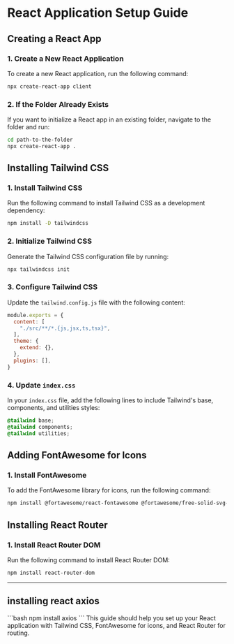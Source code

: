 # React Application Setup Guide

## Creating a React App

### 1. Create a New React Application
To create a new React application, run the following command:

```bash
npx create-react-app client
```

### 2. If the Folder Already Exists
If you want to initialize a React app in an existing folder, navigate to the folder and run:

```bash
cd path-to-the-folder
npx create-react-app .
```

## Installing Tailwind CSS

### 1. Install Tailwind CSS
Run the following command to install Tailwind CSS as a development dependency:

```bash
npm install -D tailwindcss
```

### 2. Initialize Tailwind CSS
Generate the Tailwind CSS configuration file by running:

```bash
npx tailwindcss init
```

### 3. Configure Tailwind CSS
Update the `tailwind.config.js` file with the following content:

```javascript
module.exports = {
  content: [
    "./src/**/*.{js,jsx,ts,tsx}",
  ],
  theme: {
    extend: {},
  },
  plugins: [],
}
```

### 4. Update `index.css`
In your `index.css` file, add the following lines to include Tailwind's base, components, and utilities styles:

```css
@tailwind base;
@tailwind components;
@tailwind utilities;
```

## Adding FontAwesome for Icons

### 1. Install FontAwesome
To add the FontAwesome library for icons, run the following command:

```bash
npm install @fortawesome/react-fontawesome @fortawesome/free-solid-svg-icons
```

## Installing React Router

### 1. Install React Router DOM
Run the following command to install React Router DOM:

```bash
npm install react-router-dom
```

---
## installing react axios
\```bash
npm install axios
\```
This guide should help you set up your React application with Tailwind CSS, FontAwesome for icons, and React Router for routing. 
